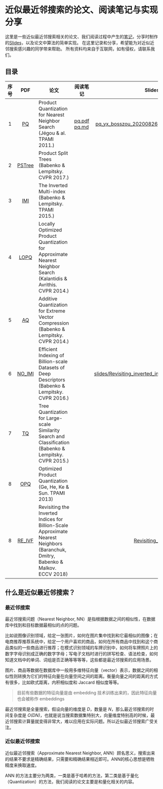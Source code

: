 # 近似最近邻搜索的论文、阅读笔记与实现分享

这里是一些近似最近邻搜索相关的论文、我们阅读过程中产生的[笔记](./notes)，分享时制作的[Slides](./slides)，以及论文中算法的简单实现。
在这里记录和分享，希望能为对近似近邻搜索感兴趣的同学带来帮助。
所有资料均来自于互联网，如有侵权，请联系我们。

目录
---
|序号|PDF|  论文  |  阅读笔记  |   Slides/Keynote   |
|:----:|:---:| ---- | ---- |:----:|
|1|[PQ](./papers/Product_Quantization_for_Nearest_Neighbor_Search.pdf)|  Product Quantization for Nearest Neighbor Search (Jégou & al. TPAMI 2011.)|   [pq.pdf](./notes/PQ.pdf) [pq.md](./notes/PQ.md)| [pq_yx_bosszou_20200826](slides/PQ_sharing_yx_bosszou_20200826.pdf) [PQ_sharing_cqx_yk_20200826](slides/PQ_sharing_cqx_yk_20200826.pdf)|
|2|[PSTree](./papers/Product_Split_Trees.pdf)| Product Split Trees (Babenko & Lempitsky. CVPR 2017.)|     |      |
|3|[IMI](./papers/The_Inverted_Multi-Index.pdf)| The Inverted Multi-index (Babenko & Lempitsky. TPAMI 2015.)|      |      |
|4|[LOPQ](./papers/Locally_Optimized_Product_Quantization_for_Approximate_Nearest_Neighbor_Search.pdf)| Locally Optimized Product Quantization for Approximate Nearest Neighbor Search (Kalantidis & Avrithis. CVPR 2014.)|||
|5|[AQ](./papers/Additive_Quantization_for_Extreme_Vector_Compression.pdf)| Additive Quantization for Extreme Vector Compression (Babenko & Lempitsky. CVPR 2014.)|||
|6|[NO_IMI](./papers/Efficient_Indexing_of_Billion-Scale_datasets_of_deep_descriptors.pdf)|Efficient Indexing of Billion-scale Datasets of Deep Descriptors (Babenko & Lempitsky. CVPR 2016.)|| [slides/Revisiting_inverted_index_sharing_cqx_yk_20200926](slides/Revisiting_inverted_index_sharing_cqx_yk_20200926.pdf) |
|7|[TQ](./papers/Tree_Quantization_for_Large-Scale_Similarity_Search_and_Classification.pdf)| Tree Quantization for Large-scale Similarity Search and Classification (Babenko & Lempitsky. CVPR 2015.)|||
|8|[OPQ](./papers/Optimized_Product_Quantization.pdf)|Optimized Product Quantization (Ge, He, Ke & Sun. TPAMI 2013)|||
|8|[RE_IVF](./papers/Revisiting_the_Inverted_Indices_for_Billion-Scale_Approximate_Nearest_Neighbors.pdf)|Revisiting the Inverted Indices for Billion-Scale Approximate Nearest Neighbors (Baranchuk, Dmitry, Babenko & Malkov. ECCV 2018)||[Revisiting_inverted_index](/slides/Revisiting_inverted_index_sharing_cqx_yk_20200926.pdf)|



## 什么是近似最近邻搜索？

### 最近邻搜索

最近邻搜索问题（Nearest Neighbor, NN）是指根据数据之间的相似性，在数据库中找到和目标数据最相似的点的问题。

比如说图像识别领域，给定一张图片，如何在图片集中找到和它最相似的图像；在电商推荐推荐系统中，给定一个用户喜欢的商品，如何在所有商品中找到和这个商品类似的一些商品进行推荐；在模式识别领域的车牌识别中，如何将车牌照片上的数字字母识别成正确的数字字母；写电子文档时进行的拼写检查、语法检查，如何知道文档中的单词、词组是否正确等等等等，这些都是最近邻搜索的应用场景。

图片、商品等数据在数据库中一般用多维特征向量（vector）表示，数据之间的相似性则转换为它们的特征向量在向量空间之间的距离。衡量向量之间的距离的方式有很多，比如欧式距离，内积相似度和 Jaccard 相似度等等。

> 目前有些数据的特征向量是由 embedding 技术训练出来的，因此特征向量也会被称作 embeddings

最近邻搜索是全量搜索，假设向量的维度是 *D*，数量是 *N*，那么最近邻搜索的时间复杂度是 *O(DN)*，也就是说当搜索数据集特别大，向量维度特别高的时候，最近邻搜索计算量就变得非常大，难以应用在实际问题。所以近似最近邻搜索广受关注。

### 近似最近邻搜索

近似最近邻搜索（Approximate Nearest Neighbor, ANN）顾名思义，搜索出来的结果不要求是精确结果，只需要和精确结果相近即可。ANN的核心思想是牺牲精度来换取速度。

ANN 的方法主要分为两类，一类是基于哈希的方法，第二类是基于量化（Quantization）的方法，我们阅读的论文主要是和量化相关的内容。
